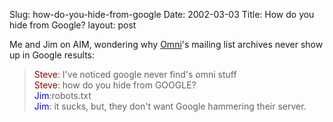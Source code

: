 Slug: how-do-you-hide-from-google
Date: 2002-03-03
Title: How do you hide from Google?
layout: post

Me and Jim on AIM, wondering why <a href="http://www.omnigroup.com">Omni</a>&#39;s mailing list archives never show up in Google results:

<blockquote><font color="darkred">Steve</font>: I&#39;ve noticed google never find&#39;s omni stuff<br />
<font color="darkred">Steve</font>: how do you hide from GOOGLE?<br />
<font color="blue">Jim</font>:robots.txt<br />
<font color="blue">Jim</font>: it sucks, but, they don&#39;t want Google hammering their server.</blockquote>
